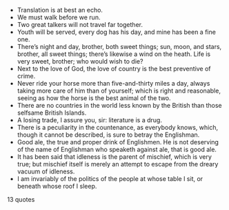  - Translation is at best an echo.
 - We must walk before we run.
 - Two great talkers will not travel far together.
 - Youth will be served, every dog has his day, and mine has been a fine one.
 - There’s night and day, brother, both sweet things; sun, moon, and stars, brother, all sweet things; there’s likewise a wind on the heath. Life is very sweet, brother; who would wish to die?
 - Next to the love of God, the love of country is the best preventive of crime.
 - Never ride your horse more than five-and-thirty miles a day, always taking more care of him than of yourself; which is right and reasonable, seeing as how the horse is the best animal of the two.
 - There are no countries in the world less known by the British than those selfsame British Islands.
 - A losing trade, I assure you, sir: literature is a drug.
 - There is a peculiarity in the countenance, as everybody knows, which, though it cannot be described, is sure to betray the Englishman.
 - Good ale, the true and proper drink of Englishmen. He is not deserving of the name of Englishman who speaketh against ale, that is good ale.
 - It has been said that idleness is the parent of mischief, which is very true; but mischief itself is merely an attempt to escape from the dreary vacuum of idleness.
 - I am invariably of the politics of the people at whose table I sit, or beneath whose roof I sleep.

13 quotes